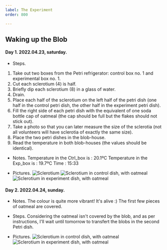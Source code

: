 ```yaml
---
label: The Experiment
order: 800

---
```


## Waking up the Blob

#### Day 1.  2022.04.23, saturday.

- Steps. 
1. Take out two boxes from the Petri refrigerator: control box no. 1 and experimental box no. 1.
2. Cut each sclerotium (4) is half.
3. Briefly dip each sclerotium (8) in a glass of water.
4. Drain.
5. Place each half of the sclerotium on the left half of the petri dish (one half in the control petri dish, the other half in the experiment petri dish).
6. Fill the right side of each petri dish with the equivalent of one soda bottle cap of oatmeal (the cap should be full but the flakes should not stick out).
7. Take a photo so that you can later measure the size of the sclerotia (not all volunteers will have sclerotia of exactly the same size).
8. Place the two petri dishes in the blob-house.
9. Read the temperature in both blob-houses (the values should be identical). 

-  Notes.
Temperature in the Ctrl_box is : 20.1ºC
Temperature in the Exp_box is : 19.7ºC
Time : 15:33

- Pictures.
![Sclerotium](/Source/IMG/Wake/Day_1/00_01.jpeg)
![Sclerotium in control dish, with oatmeal](/Source/IMG/Wake/ctrl_d01.png)
![Sclerotium in experiment dish, with oatmeal](/Source/IMG/Wake/exp_d01.png)


#### Day 2. 2022.04.24, sunday.

- Notes. 
The colour is quite more vibrant! It's alive :) 
The first few pieces of oatmeal are covered. 

- Steps. 
Considering the oatmeal isn't covered by the blob, and as per instructions, I'll wait until tomorrow to transfert the blobs in the second Petri dish. 

- Pictures. 
![Sclerotium in control dish, with oatmeal](/Source/IMG/Wake/ctrl_d02.png)
![Sclerotium in experiment dish, with oatmeal](/Source/IMG/Wake/exp_d02.png)
